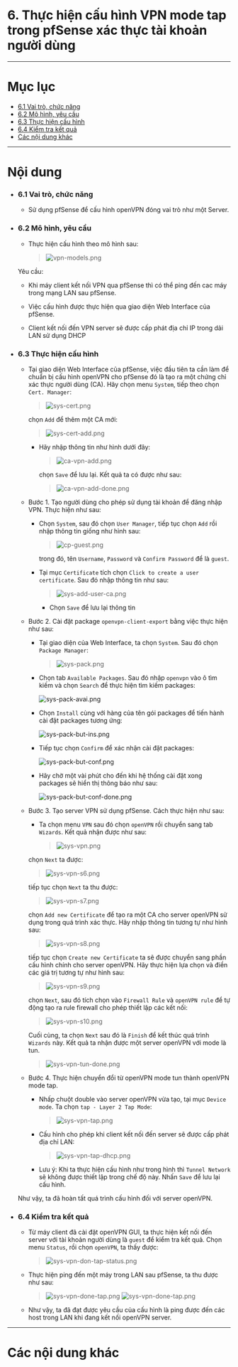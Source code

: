 # 6. Thực hiện cấu hình VPN mode tap trong pfSense xác thực tài khoản người dùng

____

# Mục lục


- [6.1 Vai trò, chức năng](#about)
- [6.2 Mô hình, yêu cầu](#models)
- [6.3 Thực hiện cấu hình](#config)
- [6.4 Kiểm tra kết quả](#checking)
- [Các nội dung khác](#content-others)

____

# <a name="content">Nội dung</a>

- ### <a name="about">6.1 Vai trò, chức năng</a>

    - Sử dụng pfSense để cấu hình openVPN đóng vai trò như một Server.

- ### <a name="models">6.2 Mô hình, yêu cầu</a>

    - Thực hiện cấu hình theo mô hình sau:

        > ![vpn-models.png](../images/vpn-models.png)

    Yêu cầu:

    - Khi máy client kết nối VPN qua pfSense thì có thể ping đến cac máy trong mạng LAN sau pfSense.

    - Việc cấu hình được thực hiện qua giao diện Web Interface của pfSense.

    - Client kết nối đến VPN server sẽ được cấp phát địa chỉ IP trong dải LAN sử dụng DHCP

- ### <a name="config">6.3 Thực hiện cấu hình</a>

    - Tại giao diện Web Interface của pfSense, việc đầu tiên ta cần làm để chuẩn bị cấu hình openVPN cho pfSense đó là tạo ra một chứng chỉ xác thực người dùng (CA). Hãy chọn menu `System`, tiếp theo chọn `Cert. Manager`:

        > ![sys-cert.png](../images/sys-cert.png)

        chọn `Add` để thêm một CA mới:

        > ![sys-cert-add.png](../images/sys-cert-add.png)

        - Hãy nhập thông tin như hình dưới đây: 

            > ![ca-vpn-add.png](../images/ca-vpn-add.png)

            chọn `Save` để lưu lại. Kết quả ta có được như sau:

            > ![ca-vpn-add-done.png](../images/ca-vpn-add-done.png)


    - Bước 1. Tạo người dùng cho phép sử dụng tài khoản để đăng nhập VPN. Thực hiện như sau:
    
        + Chọn `System`, sau đó chọn `User Manager`, tiếp tục chọn `Add` rồi nhập thông tin giống như hình sau:

            > ![cp-guest.png](../images/cp-guest.png)

            trong đó, tên `Username`, `Password` và `Confirm Password` để là `guest`.
    
        + Tại mục `Certificate` tích chọn `Click to create a user certificate`. Sau đó nhập thông tin như sau:
            
            > ![sys-add-user-ca.png](../images/sys-add-user-ca.png)

            + Chọn `Save` để lưu lại thông tin

    - Bước 2. Cài đặt package `openvpn-client-export` bằng việc thực hiện như sau:

        + Tại giao diện của Web Interface, ta chọn `System`. Sau đó chọn `Package Manager`:

            >![sys-pack.png](../images/sys-pack.png)

        + Chọn tab `Available Packages`. Sau đó nhập `openvpn` vào ô tìm kiếm và chọn `Search` để thực hiện tìm kiếm packages:

            ![sys-pack-avai.png](../images/sys-pack-avai-vpn.png)

        +   Chọn `Install` cùng với hàng của tên gói packages để tiến hành cài đặt packages tương ứng:

            ![sys-pack-but-ins.png](../images/sys-pack-but-ins-vpn.png)

        + Tiếp tục chọn `Confirm` để xác nhận cài đặt packages:

            ![sys-pack-but-conf.png](../images/sys-pack-but-conf-vpn.png)

        + Hãy chờ một vài phút cho đến khi hệ thống cài đặt xong packages sẽ hiển thị thông báo như sau:

            ![sys-pack-but-conf-done.png](../images/sys-pack-but-conf-done-vpn.png)

    
    - Bước 3. Tạo server VPN sử dụng pfSense. Cách thực hiện như sau:

        + Ta chọn menu `VPN` sau đó chọn `openVPN` rồi chuyển sang tab `Wizards`. Kết quả nhận được như sau:

            > ![sys-vpn.png](../images/sys-vpn.png)

        chọn `Next` ta được:

        > ![sys-vpn-s6.png](../images/sys-vpn-s6.png)

        tiếp tục chọn `Next` ta thu được:

        > ![sys-vpn-s7.png](../images/sys-vpn-s7.png)
        
        chọn `Add new Certificate` để tạo ra một CA cho server openVPN sử dụng trong quá trình xác thực. Hãy nhập thông tin tương tự như hình sau:

        > ![sys-vpn-s8.png](../images/sys-vpn-s8.png)

        tiếp tục chọn `Create new Certificate` ta sẽ được chuyển sang phần cấu hình chính cho server openVPN. Hãy thực hiện lựa chọn và điền các giá trị tương tự như hình sau:

        > ![sys-vpn-s9.png](../images/sys-vpn-s9.png)

        chọn `Next`, sau đó tích chọn vào `Firewall Rule` và `openVPN rule` để tự động tạo ra rule firewall cho phép thiết lập các kết nối:
        
        > ![sys-vpn-s10.png](../images/sys-vpn-s10.png)

        Cuối cùng, ta chọn `Next` sau đó là `Finish` để kết thúc quá trình `Wizards` này. Kết quả ta nhận được một server openVPN với mode là tun.

        > ![sys-vpn-tun-done.png](../images/sys-vpn-tun-done.png)

    - Bước 4. Thực hiện chuyển đổi từ openVPN mode tun thành openVPN mode tap.

        + Nhấp chuột double vào server openVPN vừa tạo, tại mục `Device mode`. Ta chọn `tap - Layer 2 Tap Mode`:

            > ![sys-vpn-tap.png](../images/sys-vpn-tap.png)

        + Cấu hình cho phép khi client kết nối đến server sẽ được cấp phát địa chỉ LAN:

            > ![sys-vpn-tap-dhcp.png](../images/sys-vpn-tap-dhcp.png)

        + Lưu ý: Khi ta thực hiện cấu hình như trong hình thì `Tunnel Network` sẽ không được thiết lập trong chế độ này. Nhấn `Save` để lưu lại cấu hình.

    Như vậy, ta đã hoàn tất quá trình cấu hình đối với server openVPN.

- ### <a name="checking">6.4 Kiểm tra kết quả</a>

    - Từ máy client đã cài đặt openVPN GUI, ta thực hiện kết nối đến server với tài khoản người dùng là `guest` để kiểm tra kết quả. Chọn menu `Status`, rồi chọn `openVPN`, ta thấy được:

        > ![sys-vpn-don-tap-status.png](../images/sys-vpn-don-tap-status.png)

    - Thực hiện ping đến một máy trong LAN sau pfSense, ta thu được như sau:

        > ![sys-vpn-done-tap.png](../images/sys-vpn-done-tap.png)
        > ![sys-vpn-done-tap.png](../images/sys-vpn-done-tun.png)

    - Như vậy, ta đã đạt được yêu cầu của cấu hình là ping được đến các host trong LAN khi đang kết nối openVPN server.
____

# <a name="content-others">Các nội dung khác</a>
